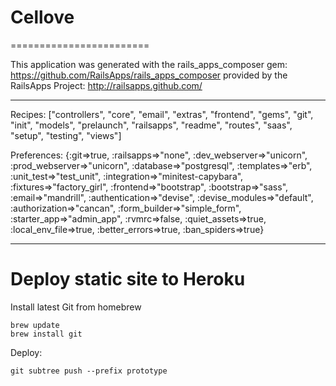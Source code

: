 # Cellove
========================

This application was generated with the rails_apps_composer gem:
https://github.com/RailsApps/rails_apps_composer
provided by the RailsApps Project:
http://railsapps.github.com/

________________________

Recipes:
["controllers", "core", "email", "extras", "frontend", "gems", "git", "init", "models", "prelaunch", "railsapps", "readme", "routes", "saas", "setup", "testing", "views"]

Preferences:
{:git=>true, :railsapps=>"none", :dev_webserver=>"unicorn", :prod_webserver=>"unicorn", :database=>"postgresql", :templates=>"erb", :unit_test=>"test_unit", :integration=>"minitest-capybara", :fixtures=>"factory_girl", :frontend=>"bootstrap", :bootstrap=>"sass", :email=>"mandrill", :authentication=>"devise", :devise_modules=>"default", :authorization=>"cancan", :form_builder=>"simple_form", :starter_app=>"admin_app", :rvmrc=>false, :quiet_assets=>true, :local_env_file=>true, :better_errors=>true, :ban_spiders=>true}

________________________

# Deploy static site to Heroku

Install latest Git from homebrew

	brew update
	brew install git

Deploy:

	git subtree push --prefix prototype
